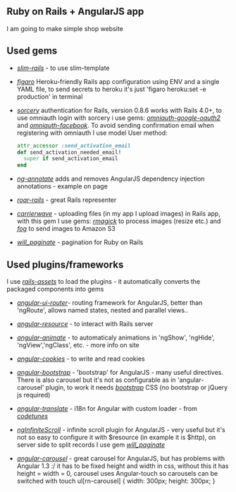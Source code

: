 ## Ruby on Rails + AngularJS app
I am going to make simple shop website

## Used gems

* [*slim-rails*](https://github.com/slim-template/slim-rails) - to use slim-template

* [*figaro*](https://github.com/laserlemon/figaro) Heroku-friendly Rails app configuration using ENV and a single YAML file, to send secrets to heroku it's just
'figaro heroku:set -e production' in terminal

* [*sorcery*](https://github.com/NoamB/sorcery) authentication for Rails, version 0.8.6 works with Rails 4.0+, to use omniauth login with sorcery i use gems: [*omniauth-google-oauth2*](https://github.com/zquestz/omniauth-google-oauth2) and [*omniauth-facebook*](https://github.com/mkdynamic/omniauth-facebook). To avoid sending confirmation email when registering with omniauth I use model User method:
  ```ruby
  attr_accessor :send_activation_email
  def send_activation_needed_email!
    super if send_activation_email
  end
  ```
* [*ng-annotate*](https://github.com/olov/ng-annotate) adds and removes AngularJS dependency injection annotations - example on page

* [*roar-rails*](https://github.com/apotonick/roar-rails) - great Rails representer

* [*carrierwave*](https://github.com/carrierwaveuploader/carrierwave) - uploading files (in my app I upload images) in Rails app, with this gem I use gems: [*rmagick*](https://github.com/rmagick/rmagick) to process images (resize etc.) and [*fog*](https://github.com/fog/fog) to send images to Amazon S3

* [*will_paginate*](https://github.com/mislav/will_paginate) - pagination for Ruby on Rails


## Used plugins/frameworks
I use [*rails-assets*](https://rails-assets.org/) to load the plugins - it automatically converts the packaged components into gems

* [*angular-ui-router*](https://github.com/angular-ui/ui-router)- routing framework for AngularJS, better than 'ngRoute', allows named states, nested and parallel views..

* [*angular-resource*](https://docs.angularjs.org/api/ngResource/service/$resource) - to interact with Rails server

* [*angular-animate*](https://docs.angularjs.org/api/ngAnimate) - to automaticaly animations in 'ngShow', 'ngHide', 'ngView','ngClass', etc. - more info on site

* [*angular-cookies*](https://docs.angularjs.org/api/ngCookies) - to write and read cookies

* [*angular-bootstrap*](http://angular-ui.github.io/bootstrap/) - 'bootstrap' for AngularJS - many useful directives. There is also carousel but it's not as configurable as in 'angular-carousel' plugin, to work it needs [*bootstrap*](http://getbootstrap.com/) CSS (no bootstrap or jQuery js required)

* [*angular-translate*](https://github.com/angular-translate/angular-translate) - i18n for Angular with custom loader - from [*codetunes*](http://codetunes.com/2014/5-tips-on-how-to-use-angularjs-with-rails-that-changed-how-we-work/)

* [*ngInfiniteScroll*](https://github.com/sroze/ngInfiniteScroll) - infinite scroll plugin for AngularJS - very useful but it's not so easy to configure it with $resource (in example it is $http), on server side to split records I use gem [*will_paginate*](https://github.com/mislav/will_paginate)

* [*angular-carousel*](https://github.com/revolunet/angular-carousel) - great carousel for AngularJS, but has problems with Angular 1.3 :/ it has to be fixed height and width in css, without this it has height = width = 0, carousel uses Angular-touch so carousels can be switched with touch
ul[rn-carousel] {
  width: 300px;
  height: 300px;
}
